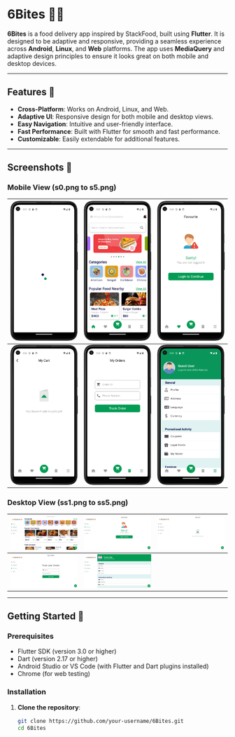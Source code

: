 # 6Bites 🍔🍕

**6Bites** is a food delivery app inspired by StackFood, built using **Flutter**. It is designed to be adaptive and responsive, providing a seamless experience across **Android**, **Linux**, and **Web** platforms. The app uses **MediaQuery** and adaptive design principles to ensure it looks great on both mobile and desktop devices.

---

## Features 🌟

- **Cross-Platform**: Works on Android, Linux, and Web.
- **Adaptive UI**: Responsive design for both mobile and desktop views.
- **Easy Navigation**: Intuitive and user-friendly interface.
- **Fast Performance**: Built with Flutter for smooth and fast performance.
- **Customizable**: Easily extendable for additional features.

---

## Screenshots 📸

### Mobile View (s0.png to s5.png)
| ![Mobile Screenshot 1](SS/s0.png) | ![Mobile Screenshot 2](SS/s1.png) | ![Mobile Screenshot 3](SS/s2.png) |
|------------------------------------|------------------------------------|------------------------------------|
| ![Mobile Screenshot 4](SS/s3.png) | ![Mobile Screenshot 5](SS/s4.png) | ![Mobile Screenshot 6](SS/s5.png) |

### Desktop View (ss1.png to ss5.png)
| ![Desktop Screenshot 1](SS/ss1.png) | ![Desktop Screenshot 2](SS/ss2.png) | ![Desktop Screenshot 3](SS/ss3.png) |
|--------------------------------------|--------------------------------------|--------------------------------------|
| ![Desktop Screenshot 4](SS/ss4.png) | ![Desktop Screenshot 5](SS/ss5.png) |                                      |

---

## Getting Started 🚀

### Prerequisites
- Flutter SDK (version 3.0 or higher)
- Dart (version 2.17 or higher)
- Android Studio or VS Code (with Flutter and Dart plugins installed)
- Chrome (for web testing)

### Installation
1. **Clone the repository**:
   ```bash
   git clone https://github.com/your-username/6Bites.git
   cd 6Bites
